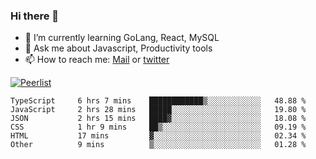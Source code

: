 ### Hi there 👋

- 🌱 I’m currently learning GoLang, React, MySQL
- 💬 Ask me about Javascript, Productivity tools 
- 📫 How to reach me: [Mail](mailto:kvaishak47@gmail.com) or [twitter](https://twitter.com/kvaish4k)

[![Peerlist](https://peerlist-readme-badge.herokuapp.com/api/kvaishak)](https://peerlist.io/kvaishak)

<!--START_SECTION:waka-->

```text
TypeScript     6 hrs 7 mins    ████████████▒░░░░░░░░░░░░   48.88 %
JavaScript     2 hrs 28 mins   █████░░░░░░░░░░░░░░░░░░░░   19.80 %
JSON           2 hrs 15 mins   ████▓░░░░░░░░░░░░░░░░░░░░   18.08 %
CSS            1 hr 9 mins     ██▒░░░░░░░░░░░░░░░░░░░░░░   09.19 %
HTML           17 mins         ▓░░░░░░░░░░░░░░░░░░░░░░░░   02.34 %
Other          9 mins          ▒░░░░░░░░░░░░░░░░░░░░░░░░   01.28 %
```

<!--END_SECTION:waka-->
